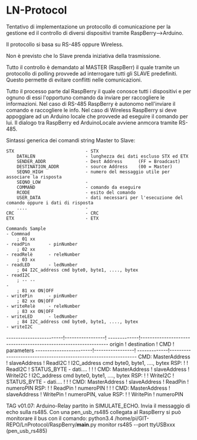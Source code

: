 # LN-Protocol
Tentativo di implementazione un protocollo di comunicazione per la gestione ed il controllo di diversi dispositivi tramite RaspBerry-->Arduino.

Il protocollo si basa su RS-485 oppure Wireless.

Non è previsto che lo Slave prenda iniziativa della trasmissione.

Tutto il controllo è demandato al MASTER (RaspBerr) il quale tramite un protocollo di polling provvede ad interrogare tutti gli SLAVE predefiniti. Questo permette di evitare conflitti nelle comunicazioni.

Tutto il processo parte dal RaspBerry il quale conosce tutti i dispositivi e per ognuno di essi l'opportuno comando da inviare per raccogliere le informazioni.
Nel caso di RS-485 RaspBerry è autonomo nell'inviare il comando e raccogliere le info.
Nel caso di Wireless RaspBerry si deve appoggiare ad un Arduino locale che provvede ad eseguire il comando per lui. Il dialogo tra RaspBerry ed ArduinoLocale avviene anmcora tramite RS-485.


Sintassi generica dei comandi string Master to Slave:

    STX                           - STX
        DATALEN                   - lunghezza dei dati escluso STX ed ETX
        SENDER_ADDR               - Dest Address      (FF = Broadcast)
        DESTINATION_ADDR          - source Address    (00 = Master)
        SEQNO_HIGH                - numero del messaggio utile per associare la risposta
        SEQNO_LOW                 -
        COMMAND                   - comando da eseguire
        RCODE                     - esito del comando
        USER_DATA                 - dati necessari per l'esecuzione del comando oppure i dati di risposta
        ....                      -
    CRC                           - CRC
    ETX                           - ETX

    Commands Sample                                                         - Commnad
        ; 01 xx                                                             - readPin       - pinNumber
        ; 02 xx                                                             - readRelè      - releNumber
        ; 03 xx                                                             - readLED       - ledNumber
        ; 04 I2C_address cmd byte0, byte1, ...., bytex                      - readI2C
        ; -- --                                                             -
        ; 81 xx ON|OFF                                                      - writePin      - pinNumber
        ; 82 xx ON|OFF                                                      - writeRelè     - releNumber
        ; 83 xx ON|OFF                                                      - writeLED      - ledNumber
        ; 84 I2C_address cmd byte0, byte1, ...., bytex                      - writeI2C



------------------------!-----------------! -------------!----------------------------------------------------------------
           origin       !    destination  !   CMD        ! parameters
------------------------!-----------------! -------------!----------------------------------------------------------------
    CMD: MasterAddress  ! slaveAddress    !  ReadI2C     ! I2C_address cmd byte0, byte1, ...., bytex
    RSP:                !                 !  ReadI2C     ! STATUS_BYTE - dati....
                        !                 !              !
    CMD: MasterAddress  ! slaveAddress    !  WriteI2C    ! I2C_address cmd byte0, byte1, ...., bytex
    RSP:                !                 !  WriteI2C    ! STATUS_BYTE - dati....
                        !                 !              !
    CMD: MasterAddress  ! slaveAddress    !  ReadPin     ! numeroPIN
    RSP:                !                 !  ReadPin     ! numeroPIN
                        !                 !              !
    CMD: MasterAddress  ! slaveAddress    !  WritePin    ! numeroPIN, value
    RSP:                !                 !  WritePin    ! numeroPIN



TAG v01.07:
    Arduino-Relay partito in SIMULATE_ECHO. Invia il messaggio di echo sulla rs485. Con una pen_usb_rs485 collegata al RaspBerry si può monitorare il bus con il comando:
    python3.4 /home/pi/GIT-REPO/LnProtocol/RaspBerry/__main__.py monitor rs485 --port ttyUSBxxx (pen_usb_rs485)